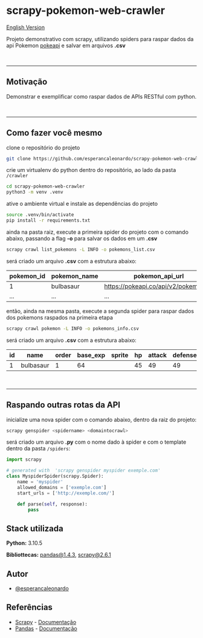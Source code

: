 # scrapy-pokemon-web-crawler

[English Version](./Readme.md)

Projeto demonstrativo com scrapy, utilizando spiders para raspar dados da api Pokemon [pokeapi](https://pokeapi.co/) e salvar em arquivos **.csv**

<br>

---
## Motivação

Demonstrar e exemplificar como raspar dados de APIs RESTful com python.

<br>

---
## Como fazer você mesmo

clone o repositório do projeto
```bash
git clone https://github.com/esperancaleonardo/scrapy-pokemon-web-crawler.git
```

crie um virtualenv do python dentro do repositório, ao lado da pasta `/crawler`
```bash
cd scrapy-pokemon-web-crawler
python3 -m venv .venv 
```

ative o ambiente virtual e instale as dependências do projeto
```bash
source .venv/bin/activate
pip install -r requirements.txt
```

ainda na pasta raiz, execute a primeira spider do projeto com o comando abaixo, passando a flag **-o** para salvar os dados em um **.csv**
```bash
scrapy crawl list_pokemons -L INFO -o pokemons_list.csv
```

será criado um arquivo **.csv** com a estrutura abaixo:

| pokemon_id | pokemon_name | pokemon_api_url                      |
| -----------| ------------ | ------------------------------------ |
| 1          | bulbasaur    | https://pokeapi.co/api/v2/pokemon/1/ |
| ...        | ...          | ...                                  |


então, ainda na mesma pasta, execute a segunda spider para raspar dados dos pokemons raspados na primeira etapa
```bash
scrapy crawl pokemon -L INFO -o pokemons_info.csv
```

será criado um arquivo **.csv** com a estrutura abaixo:

| id | name      | order | base_exp | sprite   | hp | attack | defense | speed | height | weight |
|----|-----------|-------|----------|----------|----|--------|---------|-------|--------|--------|
| 1  | bulbasaur | 1     | 64       | <sprite> | 45 | 49     | 49      | 45    | 7      | 69     |


<br>

---
## Raspando outras rotas da API

inicialize uma nova spider com o comando abaixo, dentro da raiz do projeto:
```bash
scrapy genspider <spidername> <domaintocrawl>
```

será criado um arquivo **.py** com o nome dado à spider e com o template dentro da pasta `/spiders`:
```python
import scrapy

# generated with  'scrapy genspider myspider exemple.com'
class MyspiderSpider(scrapy.Spider):
    name = 'myspider'
    allowed_domains = ['exemple.com']
    start_urls = ['http://exemple.com/']

    def parse(self, response):
        pass

```

## Stack utilizada

**Python:** 3.10.5

**Bibliottecas:** pandas@1.4.3, scrapy@2.6.1



## Autor

- [@esperancaleonardo](https://www.github.com/esperancaleonardo)

## Referências

 - [Scrapy](https://scrapy.org/) - [Documentação](https://docs.scrapy.org/en/latest/)
 - [Pandas](https://pandas.pydata.org/) - [Documentação](https://pandas.pydata.org/docs/)
